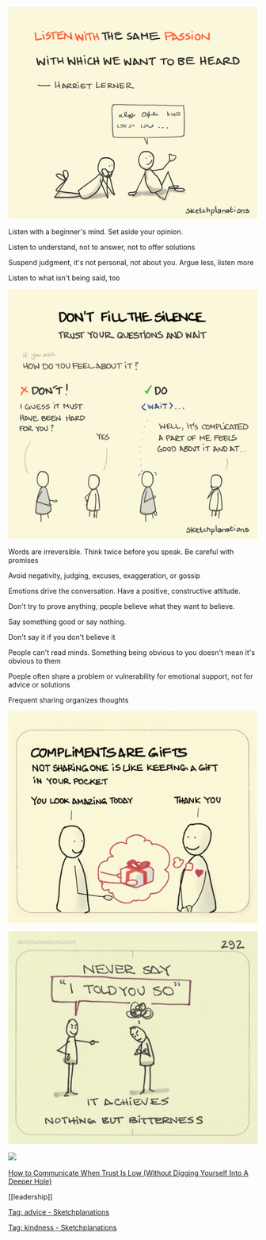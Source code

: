 ---
---

![](/assets/static/img/listen-with-passion.png)

Listen with a beginner's mind. Set aside your opinion. 

Listen to understand, not to answer, not to offer solutions

Suspend judgment, it's not personal, not about you. Argue less, listen more 

Listen to what isn't being said, too 

![](/assets/static/img/dont-fill-the-silence.png)

Words are irreversible. Think twice before you speak. Be careful with promises

Avoid negativity, judging, excuses, exaggeration, or gossip 

Emotions drive the conversation. Have a positive, constructive attitude. 

Don't try to prove anything, people believe what they want to believe. 

Say something good or say nothing.

Don't say it if you don't believe it

People can't read minds. Something being obvious to you doesn't mean it's obvious to them 

Poeple often share a problem or vulnerability for emotional support, not for advice or solutions

Frequent sharing organizes thoughts

![](/assets/static/img/compliments-are-gifts.jpeg)

![](/assets/static/img/not-say-told-you.jpeg)

![](/assets/static/img/plain-pooh.jpg)

[How to Communicate When Trust Is Low (Without Digging Yourself Into A Deeper Hole) ](https://charity.wtf/2023/08/17/how-to-communicate-when-trust-is-low-without-digging-yourself-into-a-deeper-hole/)

[[leadership]]

[Tag: advice - Sketchplanations](https://sketchplanations.com/tags/advice)

[Tag: kindness - Sketchplanations](https://sketchplanations.com/tags/kindness)
